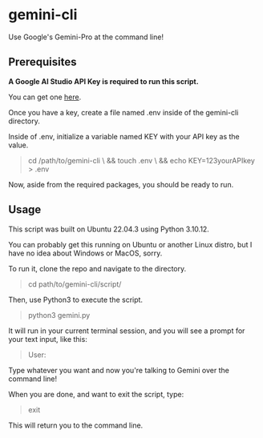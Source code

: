 # gemini-cli

Use Google's Gemini-Pro at the command line!

## Prerequisites

**A Google AI Studio API Key is required to run this script.** 

You can get one [here](https://makersuite.google.com/app/apikey). 

Once you have a key, create a file named .env inside of the gemini-cli directory. 

Inside of .env, initialize a variable named KEY with your API key as the value.

> cd /path/to/gemini-cli \\
> && touch .env \\
> && echo KEY=123yourAPIkey > .env

Now, aside from the required packages, you should be ready to run.

## Usage

This script was built on Ubuntu 22.04.3 using Python 3.10.12.

You can probably get this running on Ubuntu or another Linux distro, but I have no idea about Windows or MacOS, sorry.

To run it, clone the repo and navigate to the directory.

> cd path/to/gemini-cli/script/

Then, use Python3 to execute the script.

>python3 gemini.py

It will run in your current terminal session, and you will see a prompt for your text input, like this:

> User:   

Type whatever you want and now you're talking to Gemini over the command line!

When you are done, and want to exit the script, type:

> exit

This will return you to the command line.
